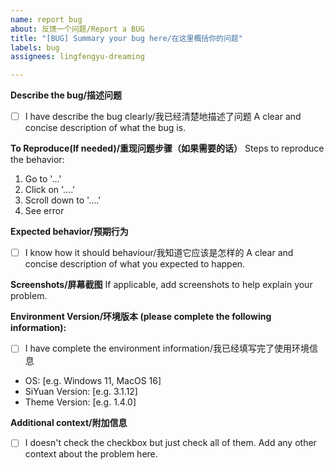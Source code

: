 ```yaml
---
name: report bug
about: 反馈一个问题/Report a BUG
title: "[BUG] Summary your bug here/在这里概括你的问题"
labels: bug
assignees: lingfengyu-dreaming

---
```


**Describe the bug/描述问题**
- [ ] I have describe the bug clearly/我已经清楚地描述了问题
A clear and concise description of what the bug is.

**To Reproduce(If needed)/重现问题步骤（如果需要的话）**
Steps to reproduce the behavior:
1. Go to '...'
2. Click on '....'
3. Scroll down to '....'
4. See error

**Expected behavior/预期行为**
- [ ] I know how it should behaviour/我知道它应该是怎样的
A clear and concise description of what you expected to happen.

**Screenshots/屏幕截图**
If applicable, add screenshots to help explain your problem.

**Environment Version/环境版本 (please complete the following information):**
- [ ] I have complete the environment information/我已经填写完了使用环境信息
 - OS: [e.g. Windows 11, MacOS 16]
 - SiYuan Version: [e.g. 3.1.12]
 - Theme Version: [e.g. 1.4.0]

**Additional context/附加信息**
- [ ] I doesn't check the checkbox but just check all of them.
Add any other context about the problem here.

